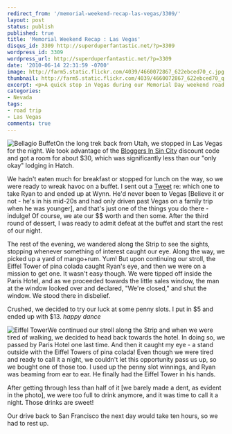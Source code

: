 ```yaml
---
redirect_from: '/memorial-weekend-recap-las-vegas/3309/'
layout: post
status: publish
published: true
title: 'Memorial Weekend Recap : Las Vegas'
disqus_id: 3309 http://superduperfantastic.net/?p=3309
wordpress_id: 3309
wordpress_url: http://superduperfantastic.net/?p=3309
date: '2010-06-14 22:31:59 -0700'
image: http://farm5.static.flickr.com/4039/4660072867_622ebced70_c.jpg
thumbnail: http://farm5.static.flickr.com/4039/4660072867_622ebced70_q.jpg
excerpt: <p>A quick stop in Vegas during our Memorial Day weekend road trip to southern Utah.</p>
categories:
- Nevada
tags:
- road trip
- Las Vegas
comments: true
---
```

![](http://farm5.static.flickr.com/4039/4660072867_622ebced70_m.jpg "Bellagio Buffet")On the long trek back from Utah, we stopped in Las Vegas for the night. We took advantage of the [Bloggers In Sin City](http://www.bloggersinsincity.com/) discount code and got a room for about $30, which was significantly less than our "only okay" lodging in Hatch.

We hadn't eaten much for breakfast or stopped for lunch on the way, so we were ready to wreak havoc on a buffet. I sent out a [Tweet](http://twitter.com/suki) re: which one to take Ryan to and ended up at Wynn. He'd never been to Vegas [Believe it or not - he's in his mid-20s and had only driven past Vegas on a family trip when he was younger], and that's just one of the things you do there - indulge! Of course, we ate our $$ worth and then some. After the third round of dessert, I was ready to admit defeat at the buffet and start the rest of our night.

The rest of the evening, we wandered along the Strip to see the sights, stopping whenever something of interest caught our eye. Along the way, we picked up a yard of mango+rum. Yum! But upon continuing our stroll, the Eiffel Tower of pina colada caught Ryan's eye, and then we were on a mission to get one. It wasn't easy though. We were tipped off inside the Paris Hotel, and as we proceeded towards the little sales window, the man at the window looked over and declared, "We're closed," and shut the window. We stood there in disbelief.

Crushed, we decided to try our luck at some penny slots. I put in $5 and ended up with $13. *happy dance*

![](http://farm5.static.flickr.com/4014/4665754224_86daa4064a_m.jpg "Eiffel Tower")We continued our stroll along the Strip and when we were tired of walking, we decided to head back towards the hotel. In doing so, we passed by Paris Hotel one last time. And then it caught my eye - a stand outside with the Eiffel Towers of pina colada! Even though we were tired and ready to call it a night, we couldn't let this opportunity pass us up, so we bought one of those too. I used up the penny slot winnings, and Ryan was beaming from ear to ear. He finally had the Eiffel Tower in his hands.

After getting through less than half of it [we barely made a dent, as evident in the photo], we were too full to drink anymore, and it was time to call it a night. Those drinks are sweet!

Our drive back to San Francisco the next day would take ten hours, so we had to rest up.